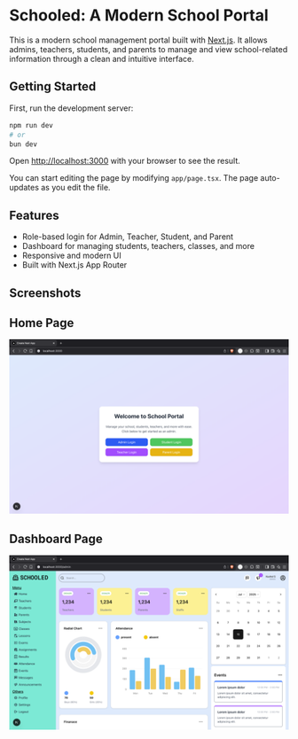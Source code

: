 
# Schooled: A Modern School Portal

This is a modern school management portal built with [Next.js](https://nextjs.org). It allows admins, teachers, students, and parents to manage and view school-related information through a clean and intuitive interface.

## Getting Started

First, run the development server:

```bash
npm run dev
# or
bun dev
```

Open [http://localhost:3000](http://localhost:3000) with your browser to see the result.

You can start editing the page by modifying `app/page.tsx`. The page auto-updates as you edit the file.


## Features

- Role-based login for Admin, Teacher, Student, and Parent
- Dashboard for managing students, teachers, classes, and more
- Responsive and modern UI
- Built with Next.js App Router

## Screenshots

## Home Page
![Home Page](public/homepage.png)

## Dashboard Page
![Dashboard Page](public/dashboard.png)